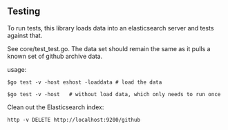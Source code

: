 
Testing
-----------------

To run tests, this library loads data into an elasticsearch server and tests against that.

See core/test_test.go.   The data set should remain the same as it pulls a known set of github archive data.

usage:

    $go test -v -host eshost -loaddata # load the data
    
    $go test -v -host   # without load data, which only needs to run once

Clean out the Elasticsearch index:
    
    http -v DELETE http://localhost:9200/github